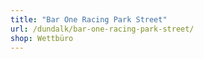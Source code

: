 ```yaml
---
title: "Bar One Racing Park Street"
url: /dundalk/bar-one-racing-park-street/
shop: Wettbüro
---
```

